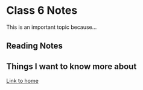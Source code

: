 # Class 6 Notes

This is an important topic because...

## Reading Notes

## Things I want to know more about

[Link to home](https://mikeshen7.github.io/reading-notes)
